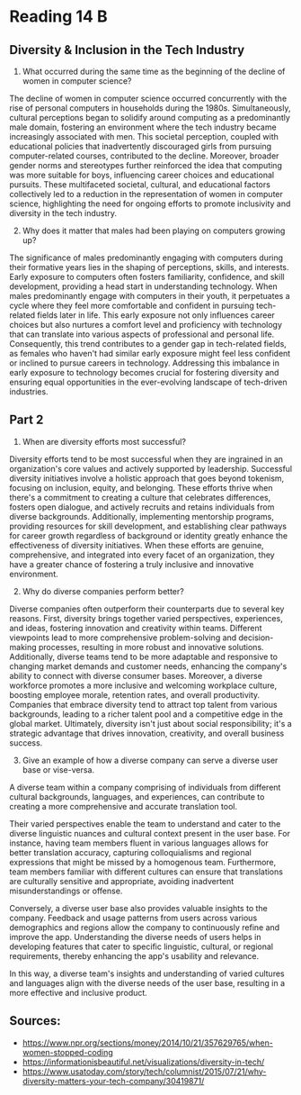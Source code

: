 # Reading 14 B
## Diversity & Inclusion in the Tech Industry

1. What occurred during the same time as the beginning of the decline of women in computer science?

The decline of women in computer science occurred concurrently with the rise of personal computers in households during the 1980s. Simultaneously, cultural perceptions began to solidify around computing as a predominantly male domain, fostering an environment where the tech industry became increasingly associated with men. This societal perception, coupled with educational policies that inadvertently discouraged girls from pursuing computer-related courses, contributed to the decline. Moreover, broader gender norms and stereotypes further reinforced the idea that computing was more suitable for boys, influencing career choices and educational pursuits. These multifaceted societal, cultural, and educational factors collectively led to a reduction in the representation of women in computer science, highlighting the need for ongoing efforts to promote inclusivity and diversity in the tech industry.

2. Why does it matter that males had been playing on computers growing up?

The significance of males predominantly engaging with computers during their formative years lies in the shaping of perceptions, skills, and interests. Early exposure to computers often fosters familiarity, confidence, and skill development, providing a head start in understanding technology. When males predominantly engage with computers in their youth, it perpetuates a cycle where they feel more comfortable and confident in pursuing tech-related fields later in life. This early exposure not only influences career choices but also nurtures a comfort level and proficiency with technology that can translate into various aspects of professional and personal life. Consequently, this trend contributes to a gender gap in tech-related fields, as females who haven't had similar early exposure might feel less confident or inclined to pursue careers in technology. Addressing this imbalance in early exposure to technology becomes crucial for fostering diversity and ensuring equal opportunities in the ever-evolving landscape of tech-driven industries.

## Part 2

1. When are diversity efforts most successful?

Diversity efforts tend to be most successful when they are ingrained in an organization's core values and actively supported by leadership. Successful diversity initiatives involve a holistic approach that goes beyond tokenism, focusing on inclusion, equity, and belonging. These efforts thrive when there's a commitment to creating a culture that celebrates differences, fosters open dialogue, and actively recruits and retains individuals from diverse backgrounds. Additionally, implementing mentorship programs, providing resources for skill development, and establishing clear pathways for career growth regardless of background or identity greatly enhance the effectiveness of diversity initiatives. When these efforts are genuine, comprehensive, and integrated into every facet of an organization, they have a greater chance of fostering a truly inclusive and innovative environment.

2. Why do diverse companies perform better?

Diverse companies often outperform their counterparts due to several key reasons. First, diversity brings together varied perspectives, experiences, and ideas, fostering innovation and creativity within teams. Different viewpoints lead to more comprehensive problem-solving and decision-making processes, resulting in more robust and innovative solutions. Additionally, diverse teams tend to be more adaptable and responsive to changing market demands and customer needs, enhancing the company's ability to connect with diverse consumer bases. Moreover, a diverse workforce promotes a more inclusive and welcoming workplace culture, boosting employee morale, retention rates, and overall productivity. Companies that embrace diversity tend to attract top talent from various backgrounds, leading to a richer talent pool and a competitive edge in the global market. Ultimately, diversity isn't just about social responsibility; it's a strategic advantage that drives innovation, creativity, and overall business success.

3. Give an example of how a diverse company can serve a diverse user base or vise-versa.

A diverse team within a company comprising of individuals from different cultural backgrounds, languages, and experiences, can contribute to creating a more comprehensive and accurate translation tool.

Their varied perspectives enable the team to understand and cater to the diverse linguistic nuances and cultural context present in the user base. For instance, having team members fluent in various languages allows for better translation accuracy, capturing colloquialisms and regional expressions that might be missed by a homogenous team. Furthermore, team members familiar with different cultures can ensure that translations are culturally sensitive and appropriate, avoiding inadvertent misunderstandings or offense.

Conversely, a diverse user base also provides valuable insights to the company. Feedback and usage patterns from users across various demographics and regions allow the company to continuously refine and improve the app. Understanding the diverse needs of users helps in developing features that cater to specific linguistic, cultural, or regional requirements, thereby enhancing the app's usability and relevance.

In this way, a diverse team's insights and understanding of varied cultures and languages align with the diverse needs of the user base, resulting in a more effective and inclusive product.

## Sources:
- https://www.npr.org/sections/money/2014/10/21/357629765/when-women-stopped-coding
- https://informationisbeautiful.net/visualizations/diversity-in-tech/
- https://www.usatoday.com/story/tech/columnist/2015/07/21/why-diversity-matters-your-tech-company/30419871/
